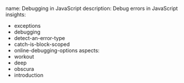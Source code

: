 name: Debugging in JavaScript
description: Debug errors in JavaScript
insights:
  - exceptions
  - debugging
  - detect-an-error-type
  - catch-is-block-scoped
  - online-debugging-options
aspects:
  - workout
  - deep
  - obscura
  - introduction
 
